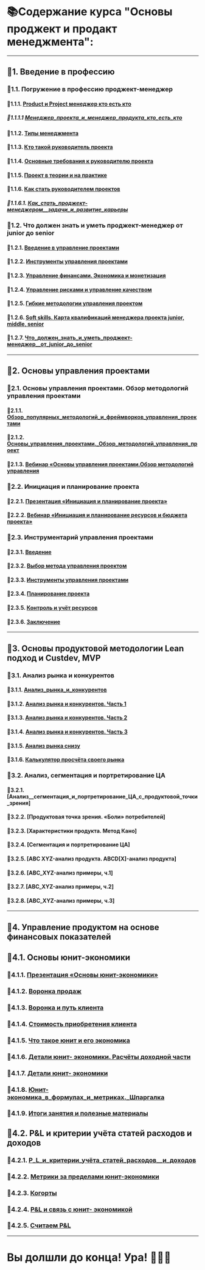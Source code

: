 # 📚Содержание курса "Основы проджект и продакт менеджмента":
--------------------
## 📕1. Введение в профессию
### 📗1.1. Погружение в профессию проджект-менеджер
#### 📘1.1.1. [Product и Project менеджер кто есть кто](https://drive.google.com/file/d/1arjQKq3ll7X5UzxsAr1oFslQpVtVzg7f/view?usp=sharing)
##### 📙1.1.1.1 [Менеджер_проекта_и_менеджер_продукта_кто_есть_кто](https://drive.google.com/file/d/1pGex7VhcAoKJYXE6GYx8T06YYW8fCf7c/view?usp=drive_link)
#### 📘1.1.2. [Типы менеджмента](https://drive.google.com/file/d/18YDGehXT0Skj4GPHxeG6Xl_qVKQjRrKk/view?usp=sharing)
#### 📘1.1.3. [Кто такой руководитель проекта](https://drive.google.com/file/d/1DYpYrGLxjiN9OfFGAhk9YGeqJ16oWvuX/view?usp=sharing)
#### 📘1.1.4. [Основные требования к руководителю проекта](https://drive.google.com/file/d/1JACctsbV2OVyJMKH8d01hBlG1NOcLZrD/view?usp=sharing)
#### 📘1.1.5. [Проект в теории и на практике](https://drive.google.com/file/d/1WJhBEyxfWPJTcGCknz2on3MIhGr962pw/view?usp=sharing)
#### 📘1.1.6. [Как стать руководителем проектов](https://drive.google.com/file/d/1yDfanooEqxbof4Z0YX1t0FZSi4NiNdMz/view?usp=sharing)
##### 📙1.1.6.1. [Как_стать_проджект-менеджером__задачи_и_развитие_карьеры](https://drive.google.com/file/d/1Ga3HKBuPpTYrQFzk_PxrZsC3Wb2OsbFA/view?usp=sharing)

### 📗1.2. Что должен знать и уметь проджект-менеджер от junior до senior
#### 📘1.2.1. [Введение в управление проектами](https://drive.google.com/file/d/1LXt023jXtbjD9m_pzngLaJhDmYt3lNgs/view?usp=sharing)
#### 📘1.2.2. [Инструменты управления проектами](https://drive.google.com/file/d/1aW9_UmHwjYNiE0eRdCHlrHNrCaNHNQw9/view?usp=sharing)
#### 📘1.2.3. [Управление финансами. Экономика и монетизация](https://drive.google.com/file/d/1msVGY19R2rvCUWfsWu7iQo53f9qdwgn1/view?usp=sharing)
#### 📘1.2.4. [Управление рисками и управление качеством](https://drive.google.com/file/d/1_ShTIUyY2lJIJqGxSGtG40dnaTbO4coC/view?usp=sharing)
#### 📘1.2.5. [Гибкие методологии управления проектом](https://drive.google.com/file/d/1qVb-BbLpSPe3T6ynHHGVZgl3rLpPkStZ/view?usp=sharing)
#### 📘1.2.6. [Soft skills. Карта квалификаций менеджера проекта junior, middle, senior](https://drive.google.com/file/d/1acdbywWNvXePemMMsLMvg3L-D0YAG_NV/view?usp=sharing)
#### 📘1.2.7. [Что_должен_знать_и_уметь_проджект-менеджер__от_junior_до_senior](https://drive.google.com/file/d/1fe_5nmZ3iCl6KSQN1Bkq9CZqUvXfc5RB/view?usp=sharing)
---------------------
## 📕2. Основы управления проектами
### 📗2.1. Основы управления проектами. Обзор методологий управления проектами
#### 📘2.1.1. [Обзор_популярных_методологий_и_фреймворков_управления_проектами](https://drive.google.com/file/d/1r4PLAHcorCyJqQTk7ymAESdTtf6sXtWP/view?usp=sharing)
#### 📘2.1.2. [Основы_управления_проектами._Обзор_методологий_управления_проект](https://drive.google.com/file/d/1xDdjNqO4iSFcWcYEKJKCogIbqg6rKr3a/view?usp=sharing)
#### 📘2.1.3. [Вебинар «Основы управления проектами.Обзор методологий управления](https://drive.google.com/file/d/16EuLOowDeSerXm1gI78Jug7SV4uLpLqe/view?usp=sharing)
   
### 📗2.2. Инициация и планирование проекта
#### 📘2.2.1. [Презентация «Инициация и планирование проекта»](https://drive.google.com/file/d/1i43RMJoozUIsiO-XultXPJhs3S3QgUwM/view?usp=sharing)
#### 📘2.2.2. [Вебинар «Инициация и планирование ресурсов и бюджета проекта»](https://drive.google.com/file/d/1yWln4ymhMPSsNBl4IQkoiXo4G2i5GCuh/view?usp=sharing)

### 📗2.3. Инструментарий управления проектами
#### 📘2.3.1. [Введение](https://drive.google.com/file/d/1TnDzhgFAeS6qLT_VuhV5ooMkMm3lfhNG/view?usp=sharing)
#### 📘2.3.2. [Выбор метода управления проектом](https://drive.google.com/file/d/1qwk-IxNKO9jiJ0MCtOiHGjQGMucCc50q/view?usp=sharing)
#### 📘2.3.3. [Инструменты управления проектами](https://drive.google.com/file/d/1CdmX9ge9-2KhF3mOvu5UaD2FI3c5RBlb/view?usp=sharing)
#### 📘2.3.4. [Планирование проекта](https://drive.google.com/file/d/1XBxvlvjdHz6YR93mygrQaXBlSb4sgrDr/view?usp=sharing)
#### 📘2.3.5. [Контроль и учёт ресурсов](https://drive.google.com/file/d/1-fsjD7_M1b7jUuLhHspplny3Tu3xSw-S/view?usp=sharing)
#### 📘2.3.6. [Заключение](https://drive.google.com/file/d/1oB-R71qnvLwhmgXeLOGMPYDZ-dwHh5WN/view?usp=sharing)
----------------------------
## 📕3. Основы продуктовой методологии Lean подход и Custdev, MVP
### 📗3.1. Анализ рынка и конкурентов
#### 📘3.1.1. [Анализ_рынка_и_конкурентов](https://drive.google.com/file/d/1O62WMW4DhTyELdJbBe9nui9AZY3O2XXt/view?usp=sharing)
#### 📘3.1.2. [Анализ рынка и конкурентов. Часть 1](https://drive.google.com/file/d/1khKIW6bahq_bkn6XpaM-ktgja4TmLjs_/view?usp=sharing)
#### 📘3.1.3. [Анализ рынка и конкурентов. Часть 2](https://drive.google.com/file/d/1NjMr3Bc551ENP8sz3IkLitS4ZatRRA7U/view?usp=sharing)
#### 📘3.1.4. [Анализ рынка и конкурентов. Часть 3](https://drive.google.com/file/d/13Vk6S6XueJlYg92VJc7XMWYIZaxmbp4g/view?usp=sharing)
#### 📘3.1.5. [Анализ рынка снизу](https://drive.google.com/file/d/11ZJfYNLBkJ_zcM-HTNJUUtsDhK8RrTMA/view?usp=sharing)
#### 📘3.1.6. [Калькулятор просчёта своего рынка](https://docs.google.com/spreadsheets/d/1tN3lS10tYNfWfUe-h-CIF0quJ8duJDFj/edit?usp=sharing&ouid=102065827567704577254&rtpof=true&sd=true)

### 📗3.2. Анализ, сегментация и портретирование ЦА
#### 📘3.2.1. [Анализ__сегментация_и_портретирование_ЦА_с_продуктовой_точки_зрения]
#### 📘3.2.2. [Продуктовая точка зрения. «Боли» потребителей]
#### 📘3.2.3. [Характеристики продукта. Метод Кано]
#### 📘3.2.4. [Сегментация и портретирование ЦА]
#### 📘3.2.5. [ABC XYZ-анализ продукта. ABCD[X]-анализ продукта]
#### 📘3.2.6. [ABC_XYZ-анализ примеры, ч.1]
#### 📘3.2.7. [ABC_XYZ-анализ примеры, ч.2]
#### 📘3.2.8. [ABC_XYZ-анализ примеры, ч.3]
---------------------------------------
## 📕4. Управление продуктом на основе финансовых показателей
## 📗4.1. Основы юнит-экономики
### 📘4.1.1. [Презентация «Основы юнит-экономики»](https://drive.google.com/file/d/1hx8iposAK1PEhz2R-3tvOn0Pijgsuvsz/view?usp=sharing)
### 📘4.1.2. [Воронка продаж](https://drive.google.com/file/d/1WhGevntH2dJoAH0cNBTigrv2V_LMireQ/view?usp=sharing)
### 📘4.1.3. [Воронка и путь клиента](https://drive.google.com/file/d/1bNm6NzhpK9rtPxcoTtH-ma6bg92Bi1NV/view?usp=sharing)
### 📘4.1.4. [Стоимость приобретения клиента](https://drive.google.com/file/d/1DxvzLPXatGYAiLi259UBzJ_c4BQtuHBC/view?usp=sharing)
### 📘4.1.5. [Что такое юнит и его экономика](https://drive.google.com/file/d/1fmo90YMSwxlt1wuUMYb3ryduxdbzO-z2/view?usp=sharing)
### 📘4.1.6. [Детали юнит- экономики. Расчёты доходной части](https://drive.google.com/file/d/1L_kTTebBcnaJxdhOQ1c13RGeXd5PtWZ6/view?usp=sharing)
### 📘4.1.7. [Детали юнит- экономики](https://drive.google.com/file/d/1rURY35AkzzkizVGHGwSqmlx2kk0I7sJ5/view?usp=sharing)
### 📘4.1.8. [Юнит-экономика_в_формулах_и_метриках._Шпаргалка](https://drive.google.com/file/d/10Lnn54xAI2x7vlaIYs7_qClSNjSPjjTl/view?usp=sharing)
### 📘4.1.9. [Итоги занятия и полезные материалы](https://drive.google.com/file/d/1-QnzECysCJshsFdy2o3igk2LGkJwj4kd/view?usp=sharing)

## 📗4.2. P&L и критерии учёта статей расходов и доходов
### 📘4.2.1. [P_L_и_критерии_учёта_статей_расходов__и_доходов](https://drive.google.com/file/d/1mEOgwFcYCtZsGWNWrEoqrqOAbLbxfdPt/view?usp=sharing)
### 📘4.2.2. [Метрики за пределами юнит-экономики](https://drive.google.com/file/d/1otw_r159dfrR8xUr_B140a6KeR0TJ6jt/view?usp=sharing)
### 📘4.2.3. [Когорты](https://drive.google.com/file/d/1q-5ClOzVqjQDpf_Rxqk8HqNoyt5SH9ZD/view?usp=sharing)
### 📘4.2.4. [P&L и связь с юнит- экономикой](https://drive.google.com/file/d/1YpiCPYRf3qPMCm_pUiqnjgZ3DGlap9_-/view?usp=sharing)
### 📘4.2.5. [Считаем P&L](https://drive.google.com/file/d/14NYCWsLYlSXP8i-1ta3kEHW_5Zwl_SkF/view?usp=sharing)
---------------------------------------
# Вы долшли до конца! Ура! 🎉🎉🎉
